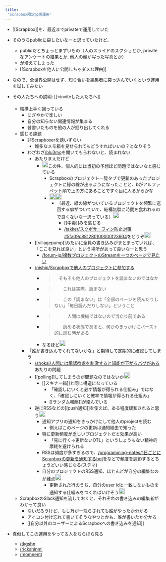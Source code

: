 ```yaml
---
title:
 'Scrapbox限定公開運用'
---
```


- [[Scrapbox]]を、最近までprivateで運用していた
- そのうちpublicに戻したいなーと思っていたけど、
    - publicだとちょっとまずいもの（人のスライドのスクショとか, privateなアンケートの結果とか, 他人の顔が写った写真とか）
    - が増えてしまった
    - [[Scrapboxを他人に公開しちゃダメな理由]]
- なので、全世界公開はせず、知り合いを編集者に突っ込んでいくという運用を試してみたい
- その人たちへの説明: [[⭐️inviteした人たちへ]]

    - 結構上手く回っている
        - にぎやかで楽しい
        - 自分の知らない関連情報が集まる
        - 昔書いたものを他の人が掘り出してくれる
    - 感じる課題
        - 非Scrapboxerを誘いずらい
            - 雑多なメモ箱を見せられてもどうすればいいの？となりそう
        - わざわざ[/blu3mo](https://scrapbox.io/blu3mo)を開いてもらわないと、読まれない
            - あたりまえだけど
                - <img src='https://scrapbox.io/api/pages/blu3mo-public/nishio/icon' alt='nishio.icon' height="19.5"/>この件、個人的には当初の予想ほど問題ではないなと感じている
                    - Scrapboxのプロジェクト一覧タブで更新のあったプロジェクトに緑の線が出るようになったことと、bがアルファベット順で上の方にあることですぐ目に入るからかな
                    - <img src='https://scrapbox.io/api/pages/icons/なるほど/icon' alt='/icons/なるほど.icon' height="19.5"/><img src='https://scrapbox.io/api/pages/blu3mo-public/blu3mo/icon' alt='blu3mo.icon' height="19.5"/>
                        - （最近、緑の線がついているプロジェクトを頻繁に巡回する癖がついていて、結構無駄に時間を食われるので良くないなー思っている）<img src='https://scrapbox.io/api/pages/blu3mo-public/blu3mo/icon' alt='blu3mo.icon' height="19.5"/>
                            - [[中毒]]みを感じる
                            - [/takker/スクボサーフィン防止対策#5fa09c881280f00000f23604](https://scrapbox.io/takker/スクボサーフィン防止対策#5fa09c881280f00000f23604)をどうぞ<img src='https://scrapbox.io/api/pages/blu3mo-public/takker/icon' alt='takker.icon' height="19.5"/>
            - [[villagepump]]みたいに全員の書き込みがまとまっていれば、「ここを見れば良い」という場所があって良いなーと思う
                - [/forum-jp/複数プロジェクトのStreamを一つのページで見たい](https://scrapbox.io/forum-jp/複数プロジェクトのStreamを一つのページで見たい)
            - [/nishio/Scrapboxで他人のプロジェクトに参加する](https://scrapbox.io/nishio/Scrapboxで他人のプロジェクトに参加する)
                - > 　そもそも他人のプロジェクトを読まないのではなか
                - >  　　これは実際、読まない
                - >  　　この「読まない」は「全部のページを読んだりしない」「毎日読んだりしない」ということ
                - >  　　　人間は機械ではないので当たり前である
                - >  　　読める状態であると、何かのきっかけにバースト的に読む時がある
                - なるほど<img src='https://scrapbox.io/api/pages/blu3mo-public/blu3mo/icon' alt='blu3mo.icon' height="19.5"/>
        - 「誰か書き込んでくれてないかな」と期待して定期的に確認してしまう
            - [/shokai/人間には承認欲求を刺激すると知能が下がるバグがある](https://scrapbox.io/shokai/人間には承認欲求を刺激すると知能が下がるバグがある)あたりの問題
            - [[polling]]してしまうのが問題なのではないか<img src='https://scrapbox.io/api/pages/blu3mo-public/takker/icon' alt='takker.icon' height="19.5"/>
                - [[スキナー箱]]と同じ構造になっている
                    - 「確認しにいくと必ず情報が得られる仕組み」ではなく、「確認しにいくと確率で情報が得られる仕組み」
                    - [[ランダム報酬]]が絡んでいる
            - 逆にRSSなどの[[push通知]]を使えば、ある程度緩和されると思う<img src='https://scrapbox.io/api/pages/blu3mo-public/takker/icon' alt='takker.icon' height="19.5"/>
                - 通知アプリの通知をきっかけにして他人のprojectを読む
                    - 例えばこのページの更新は通知経由で知った
                - 特に更新頻度が乏しいプロジェクトだと効果が高い
                    - 「見に行く→更新ないOTL」というしょうもない精神的摩耗を避けられる
                - RSSは頻度が多すぎるので、[/programming-notes/1日ごとにScrapboxの更新を通知するbot](https://scrapbox.io/programming-notes/1日ごとにScrapboxの更新を通知するbot)をなどで頻度を調節するとちょうどいい感じなる(ステマ)
                - 自分のプロジェクトのRSS通知、ほとんどが自分の編集なのが難点<img src='https://scrapbox.io/api/pages/blu3mo-public/blu3mo/icon' alt='blu3mo.icon' height="19.5"/>
                    - 更新された行のうち、自分のuser idと一致しないものを通知する仕組みをつくればいけそう<img src='https://scrapbox.io/api/pages/blu3mo-public/takker/icon' alt='takker.icon' height="19.5"/>
    - ScrapboxのSlack通知を流しておくと、それぞれの書き込みの編集者がわかって良い
        - ないだろうけど、もし万が一荒らされても誰がやったか分かる
        - アイコン付け忘れて書いてそうなやつとかも、誰が書いたか分かる
        - [[自分以外のユーザーによるScrapboxへの書き込みを通知]]

- 真似してこの運用をやってる人をちらほら見る
    - [/tkgshn](https://scrapbox.io/tkgshn)
    - [/rickshinmi](https://scrapbox.io/rickshinmi)
    - [/momeemt](https://scrapbox.io/momeemt)
